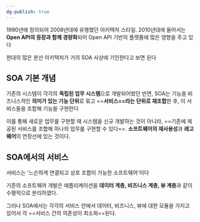 ```yaml
---
dg-publish: true
---
```

1990년에 정의되어 2008년대에 유행했던 아키텍처 스타일.
2010년대에 들어서는 **Open API의 등장과 함께 경량화**되어 Open API 기반의 플랫폼에 많은 영향을 주고 있다

현대의 많은 분산 아키텍처가 거의 SOA 사상에 기인한다고 보면 된다

## SOA 기본 개념
기존의 시스템이 각각의 **독립된 업무 시스템**으로 개발되어왔던 반면,
SOA는 기능을 비즈니스적인 **의미가 있는 기능 단위**로 묶고 ==**서비스==라는 단위로 재조합**한 후, 이 서비스들을 조합해 기능을 구현한다

이를 통해 새로운 업무를 구현할 때 시스템을 신규 개발하는 것이 아니라, ==기존에 제공된 서비스를 조합해 하나의 업무를 구현할 수 있다==. **소프트웨어의 재사용성**과 **레고웨어**의 연장선에 있는 것이다.

## SOA에서의 서비스
서비스는 '느슨하게 연결되고 상호 조합이 가능한 소프트웨어'이다

기존의 소프트웨어 개발은 애플리케이션을 **데이터 계층, 비즈니스 계층, 뷰 계층**과 같이 수평적으로 분리하였다.

그러나 SOA에서는 각각의 서비스 안에서 데이터, 비즈니스, 뷰에 대한 모듈을 가지고 있어서 각 ==서비스 간의 의존성이 최소화==된다.